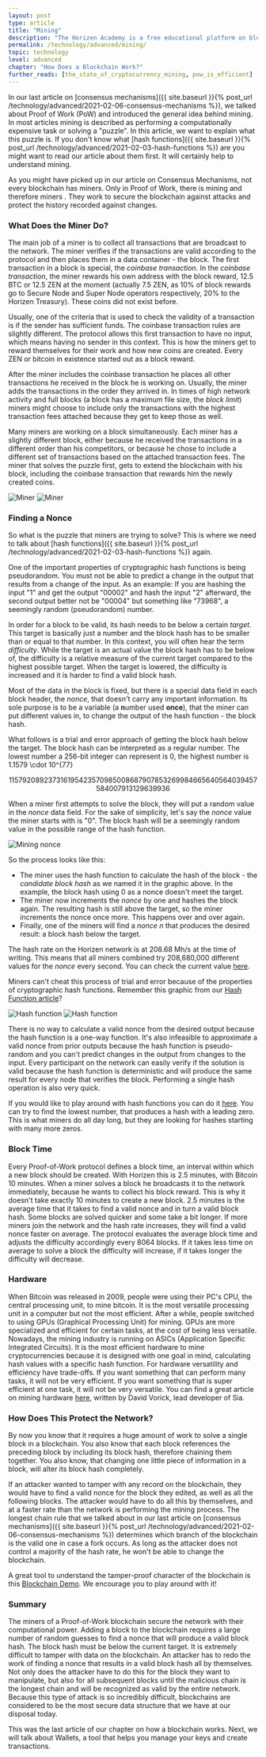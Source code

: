 ```yaml
---
layout: post
type: article
title: "Mining"
description: "The Horizen Academy is a free educational platform on blockchain technology, cryptocurrency, and privacy. In this article, you learn about how cryptocurrency miners secure the blockchain with their computational power at an advanced level."
permalink: /technology/advanced/mining/
topic: technology
level: advanced
chapter: "How Does a Blockchain Work?"
further_reads: [the_state_of_cryptocurrency_mining, pow_is_efficient]
---
```


In our last article on [consensus mechanisms]({{ site.baseurl }}{% post_url /technology/advanced/2021-02-06-consensus-mechanisms %}), we talked about Proof of Work (PoW) and introduced the general idea behind mining. In most articles mining is described as performing a computationally expensive task or solving a "puzzle". In this article, we want to explain what this puzzle is.
If you don't know what [hash functions]({{ site.baseurl }}{% post_url /technology/advanced/2021-02-03-hash-functions %}) are you might want to read our article about them first. It will certainly help to understand mining.

As you might have picked up in our article on Consensus Mechanisms, not every blockchain has miners. Only in Proof of Work, there is mining and therefore miners . They work to secure the blockchain against attacks and protect the history recorded against changes.

### What Does the Miner Do?

The main job of a miner is to collect all transactions that are broadcast to the network. The miner verifies if the transactions are valid according to the protocol and then places them in a data container - the block. The first transaction in a block is special, the _coinbase transaction_. In the _coinbase transaction_, the miner rewards his own address with the block reward, 12.5 BTC or 12.5 ZEN at the moment (actually 7.5 ZEN, as 10% of block rewards go to Secure Node and Super Node operators respectively, 20% to the Horizen Treasury). These coins did not exist before.

Usually, one of the criteria that is used to check the validity of a transaction is if the sender has sufficient funds. The coinbase transaction rules are slightly different. The protocol allows this first transaction to have no input, which means having no sender in this context. This is how the miners get to reward themselves for their work and how new coins are created. Every ZEN or bitcoin in existence started out as a block reward.

After the miner includes the coinbase transaction he places all other transactions he received in the block he is working on. Usually, the miner adds the transactions in the order they arrived in. In times of high network activity and full blocks (a block has a maximum file size, the *block limit*) miners might choose to include only the transactions with the highest transaction fees attached because they get to keep those as well. 

Many miners are working on a block simultaneously. Each miner has a slightly different block, either because he received the transactions in a different order than his competitors, or because he chose to include a different set of transactions based on the attached transaction fees. The miner that solves the puzzle first, gets to extend the blockchain with his block, including the coinbase transaction that rewards him the newly created coins.

![Miner](/assets/post_files/technology/advanced/mining/miner_D.jpg)
![Miner](/assets/post_files/technology/advanced/mining/miner_M.jpg)

### Finding a Nonce

So what is the puzzle that miners are trying to solve? This is where we need to talk about [hash functions]({{ site.baseurl }}{% post_url /technology/advanced/2021-02-03-hash-functions %}) again.

One of the important properties of cryptographic hash functions is being pseudorandom. You must not be able to predict a change in the output that results from a change of the input. As an example: If you are hashing the input "1" and get the output "00002" and hash the input "2" afterward, the second output better not be "00004" but something like "73968", a seemingly random (pseudorandom) number.

In order for a block to be valid, its hash needs to be below a certain *target*. This target is basically just a number and the block hash has to be smaller than or equal to that number. In this context, you will often hear the term *difficulty*. While the target is an actual value the block hash has to be below of, the difficulty is a relative measure of the current target compared to the highest possible target. When the target is lowered, the difficulty is increased and it is harder to find a valid block hash.

Most of the data in the block is fixed, but there is a special data field in each block header, the _nonce_, that doesn't carry any important information. Its sole purpose is to be a variable (a **n**umber used **once**), that the miner can put different values in, to change the output of the hash function - the block hash.

What follows is a trial and error approach of getting the block hash below the target. The block hash can be interpreted as a regular number. The lowest number a 256-bit integer can represent is 0, the highest number is 1.1579 \cdot 10^{77}

<center>
115792089237316195423570985008687907853269984665640564039457584007913129639936
</center>

When a miner first attempts to solve the block, they will put a random value in the _nonce_ data field. For the sake of simplicity, let's say the _nonce_ value the miner starts with is "0". The block hash will be a seemingly random value in the possible range of the hash function.

![Mining nonce](/assets/post_files/technology/advanced/mining/hashcash_pow_D.jpg)

So the process looks like this:

- The miner uses the hash function to calculate the hash of the block - the *candidate block hash* as we named it in the graphic above. In the example, the block hash using 0 as a nonce doesn't meet the target.
- The miner now increments the _nonce_ by one and hashes the block again. The resulting hash is still above the target, so the miner increments the nonce once more. This happens over and over again.
- Finally, one of the miners will find a *nonce n* that produces the desired result: a block hash below the target.

The hash rate on the Horizen network is at 208.68 Mh/s at the time of writing. This means that all miners combined try 208,680,000 different values for the _nonce_ every second. You can check the current value [here](https://whattomine.com/coins/185-zen-equihash).

Miners can't cheat this process of trial and error because of the properties of cryptographic hash functions. Remember this graphic from our <a href="{{ site.baseurl }}{% post_url /technology/advanced/2021-02-03-hash-functions %}">Hash Function article</a>?

![Hash function](/assets/post_files/technology/advanced/mining/hash_function_D.jpg)
![Hash function](/assets/post_files/technology/advanced/mining/hash_function_M.jpg)

There is no way to calculate a valid nonce from the desired output because the hash function is a one-way function.
It's also infeasible to approximate a valid nonce from prior outputs because the hash function is pseudo-random and you can't predict changes in the output from changes to the input. Every participant on the network can easily verify if the solution is valid because the hash function is deterministic and will produce the same result for every node that verifies the block. Performing a single hash operation is also very quick.

If you would like to play around with hash functions you can do it [here](https://www.fileformat.info/tool/hash.html). You can try to find the lowest number, that produces a hash with a leading zero. This is what miners do all day long, but they are looking for hashes starting with many more zeros.

### Block Time

Every Proof-of-Work protocol defines a block time, an interval within which a new block should be created. With Horizen this is 2.5 minutes, with Bitcoin 10 minutes. When a miner solves a block he broadcasts it to the network immediately, because he wants to collect his block reward. This is why it doesn't take exactly 10 minutes to create a new block. 2.5 minutes is the average time that it takes to find a valid nonce and in turn a valid block hash. Some blocks are solved quicker and some take a bit longer. If more miners join the network and the hash rate increases, they will find a valid nonce faster on average. The protocol evaluates the average block time and adjusts the difficulty accordingly every 8064 blocks. If it takes less time on average to solve a block the difficulty will increase, if it takes longer the difficulty will decrease.

### Hardware

When Bitcoin was released in 2009, people were using their PC's CPU, the central processing unit, to mine bitcoin. It is the most versatile processing unit in a computer but not the most efficient. After a while, people switched to using GPUs (Graphical Processing Unit) for mining. GPUs are more specialized and efficient for certain tasks, at the cost of being less versatile. Nowadays, the mining industry is running on ASICs (Application Specific Integrated Circuits). It is the most efficient hardware to mine cryptocurrencies because it is designed with one goal in mind, calculating hash values with a specific hash function. For hardware versatility and efficiency have trade-offs. If you want something that can perform many tasks, it will not be very efficient. If you want something that is super efficient at one task, it will not be very versatile. You can find a great article on mining hardware [here](https://blog.sia.tech/the-state-of-cryptocurrency-mining-538004a37f9b), written by David Vorick, lead developer of Sia.

### How Does This Protect the Network?

By now you know that it requires a huge amount of work to solve a single block in a blockchain. You also know that each block references the preceding block by including its block hash, therefore chaining them together. You also know, that changing one little piece of information in a block, will alter its block hash completely.

If an attacker wanted to tamper with any record on the blockchain, they would have to find a valid nonce for the block they edited, as well as all the following blocks. The attacker would have to do all this by themselves, and at a faster rate than the network is performing the mining process. The longest chain rule that we talked about in our last article on [consensus mechanisms]({{ site.baseurl }}{% post_url /technology/advanced/2021-02-06-consensus-mechanisms %}) determines which branch of the blockchain is the valid one in case a fork occurs. As long as the attacker does not control a majority of the hash rate, he won't be able to change the blockchain.

A great tool to understand the tamper-proof character of the blockchain is this [Blockchain Demo](https://blockchaindemo.io/). We encourage you to play around with it!

### Summary

The miners of a Proof-of-Work blockchain secure the network with their computational power. Adding a block to the blockchain requires a large number of random guesses to find a nonce that will produce a valid block hash. The block hash must be below the current target.
It is extremely difficult to tamper with data on the blockchain. An attacker has to redo the work of finding a nonce that results in a valid block hash all by themselves. Not only does the attacker have to do this for the block they want to manipulate, but also for all subsequent blocks until the malicious chain is the longest chain and will be recognized as valid by the entire network. Because this type of attack is so incredibly difficult, blockchains are considered to be the most secure data structure that we have at our disposal today.

This was the last article of our chapter on how a blockchain works. Next, we will talk about Wallets, a tool that helps you manage your keys and create transactions.
